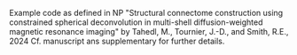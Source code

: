 Example code as defined in NP "Structural connectome construction
using constrained spherical deconvolution in multi-shell diffusion-weighted
magnetic resonance imaging" by Tahedl, M., Tournier, J.-D., and Smith, R.E., 2024
Cf. manuscript ans supplementary for further details.
